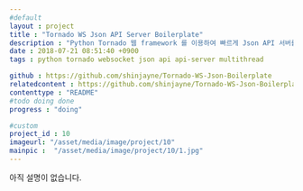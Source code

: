 ```yaml
---
#default
layout : project
title : "Tornado WS Json API Server Boilerplate"
description : "Python Tornado 웹 framework 를 이용하여 빠르게 Json API 서버를 구축할 수 있는 boilerplate"
date : 2018-07-21 08:51:40 +0900
tags : python tornado websocket json api api-server multithread

github : https://github.com/shinjayne/Tornado-WS-Json-Boilerplate
relatedcontent : https://github.com/shinjayne/Tornado-WS-Json-Boilerplate/blob/master/README.md
contenttype : "README"
#todo doing done
progress : "doing"

#custom
project_id : 10
imageurl: "/asset/media/image/project/10"
mainpic :  "/asset/media/image/project/10/1.jpg"
---
```


아직 설명이 없습니다.
